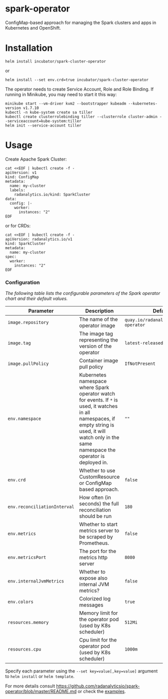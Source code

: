 # spark-operator
ConfigMap-based approach for managing the Spark clusters and apps in Kubernetes and OpenShift.

# Installation
```
helm install incubator/spark-cluster-operator
```

or 

```
helm install --set env.crd=true incubator/spark-cluster-operator
```

The operator needs to create Service Account, Role and Role Binding. If running in Minikube, you may need to
start it this way:

```
minikube start --vm-driver kvm2 --bootstrapper kubeadm --kubernetes-version v1.7.10
kubectl -n kube-system create sa tiller
kubectl create clusterrolebinding tiller --clusterrole cluster-admin --serviceaccount=kube-system:tiller
helm init --service-account tiller
```

# Usage
Create Apache Spark Cluster:

```
cat <<EOF | kubectl create -f -
apiVersion: v1
kind: ConfigMap
metadata:
  name: my-cluster
  labels:
    radanalytics.io/kind: SparkCluster
data:
  config: |-
    worker:
      instances: "2"
EOF
```

or for CRDs:

```
cat <<EOF | kubectl create -f -
apiVersion: radanalytics.io/v1
kind: SparkCluster
metadata:
  name: my-cluster
spec:
  worker:
    instances: "2"
EOF
```

### Configuration

_The following table lists the configurable parameters of the Spark operator chart and their default values._

| Parameter                    | Description                                                  | Default                                 |
| ---------------------------- | ------------------------------------------------------------ | --------------------------------------- |
| `image.repository`           | The name of the operator image                               | `quay.io/radanalyticsio/spark-operator` |
| `image.tag`                  | The image tag representing the version of the operator       | `latest-released`                       |
| `image.pullPolicy`           | Container image pull policy                                  | `IfNotPresent`                          |
| `env.namespace`              | Kubernetes namespace where Spark operator watch for events. If `*` is used, it watches in all namespaces, if empty string is used, it will watch only in the same namespace the operator is deployed in.   | `""`                                    |
| `env.crd`                    | Whether to use CustomResource or ConfigMap based approach.   | `false`                                 |
| `env.reconciliationInterval` | How often (in seconds) the full reconciliation should be run | `180`                                   |
| `env.metrics`                | Whether to start metrics server to be scraped by Prometheus. | `false`                                 |
| `env.metricsPort`            | The port for the metrics http server                         | `8080`                                  |
| `env.internalJvmMetrics`     | Whether to expose also internal JVM metrics?                 | `false`                                 |
| `env.colors`                 | Colorized log messages                                       | `true`                                  |
| `resources.memory`           | Memory limit for the operator pod (used by K8s scheduler)    | `512Mi`                                 |
| `resources.cpu`              | Cpu limit for the operator pod (used by K8s scheduler)       | `1000m`                                 |

Specify each parameter using the `--set key=value[,key=value]` argument to `helm install` or `helm template`.



For more details consult https://github.com/radanalyticsio/spark-operator/blob/master/README.md
or check the [examples](https://github.com/radanalyticsio/spark-operator/tree/master/examples).
